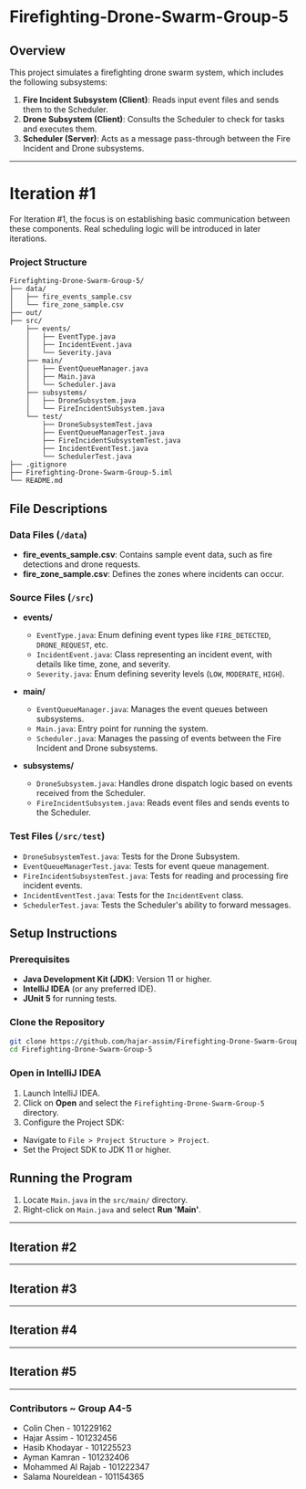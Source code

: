 # Firefighting-Drone-Swarm-Group-5

## Overview
This project simulates a firefighting drone swarm system, which includes the following subsystems:

1. **Fire Incident Subsystem (Client)**: Reads input event files and sends them to the Scheduler.
2. **Drone Subsystem (Client)**: Consults the Scheduler to check for tasks and executes them.
3. **Scheduler (Server)**: Acts as a message pass-through between the Fire Incident and Drone subsystems.

***
# Iteration #1
For Iteration #1, the focus is on establishing basic communication between these components. Real scheduling logic will be introduced in later iterations.

### Project Structure
```
Firefighting-Drone-Swarm-Group-5/
├── data/
│   ├── fire_events_sample.csv
│   └── fire_zone_sample.csv
├── out/
├── src/
    ├── events/
    │   ├── EventType.java
    │   ├── IncidentEvent.java
    │   └── Severity.java
    ├── main/
    │   ├── EventQueueManager.java
    │   ├── Main.java
    │   └── Scheduler.java
    ├── subsystems/
    │   ├── DroneSubsystem.java
    │   └── FireIncidentSubsystem.java
    └── test/
        ├── DroneSubsystemTest.java
        ├── EventQueueManagerTest.java
        ├── FireIncidentSubsystemTest.java
        ├── IncidentEventTest.java
        └── SchedulerTest.java
├── .gitignore
├── Firefighting-Drone-Swarm-Group-5.iml
└── README.md
```

## File Descriptions

### Data Files (`/data`)
- **fire_events_sample.csv**: Contains sample event data, such as fire detections and drone requests.
- **fire_zone_sample.csv**: Defines the zones where incidents can occur.

### Source Files (`/src`)
- **events/**
    - `EventType.java`: Enum defining event types like `FIRE_DETECTED`, `DRONE_REQUEST`, etc.
    - `IncidentEvent.java`: Class representing an incident event, with details like time, zone, and severity.
    - `Severity.java`: Enum defining severity levels (`LOW`, `MODERATE`, `HIGH`).

- **main/**
    - `EventQueueManager.java`: Manages the event queues between subsystems.
    - `Main.java`: Entry point for running the system.
    - `Scheduler.java`: Manages the passing of events between the Fire Incident and Drone subsystems.

- **subsystems/**
    - `DroneSubsystem.java`: Handles drone dispatch logic based on events received from the Scheduler.
    - `FireIncidentSubsystem.java`: Reads event files and sends events to the Scheduler.

### Test Files (`/src/test`)
- `DroneSubsystemTest.java`: Tests for the Drone Subsystem.
- `EventQueueManagerTest.java`: Tests for event queue management.
- `FireIncidentSubsystemTest.java`: Tests for reading and processing fire incident events.
- `IncidentEventTest.java`: Tests for the `IncidentEvent` class.
- `SchedulerTest.java`: Tests the Scheduler's ability to forward messages.

## Setup Instructions

### Prerequisites
- **Java Development Kit (JDK)**: Version 11 or higher.
- **IntelliJ IDEA** (or any preferred IDE).
- **JUnit 5** for running tests.

### Clone the Repository
```bash
git clone https://github.com/hajar-assim/Firefighting-Drone-Swarm-Group-5.git
cd Firefighting-Drone-Swarm-Group-5
```

### Open in IntelliJ IDEA
1. Launch IntelliJ IDEA.
2. Click on **Open** and select the `Firefighting-Drone-Swarm-Group-5` directory.
3. Configure the Project SDK:
  - Navigate to `File > Project Structure > Project`.
  - Set the Project SDK to JDK 11 or higher.

## Running the Program
1. Locate `Main.java` in the `src/main/` directory.
2. Right-click on `Main.java` and select **Run 'Main'**.

***
## Iteration #2
***
## Iteration #3
***
## Iteration #4
***
## Iteration #5
***

### Contributors ~ Group A4-5
- Colin Chen - 101229162
- Hajar Assim - 101232456
- Hasib Khodayar - 101225523
- Ayman Kamran - 101232406
- Mohammed Al Rajab - 101222347
- Salama Noureldean - 101154365
